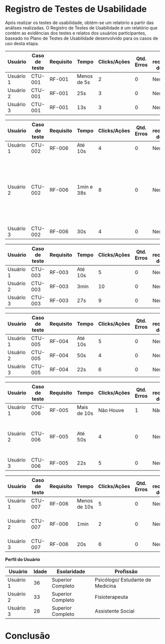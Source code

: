 # Registro de Testes de Usabilidade

Após realizar os testes de usabilidade, obtém-se um relatório a partir das análises realizadas. O Registro de Testes de Usabilidade é um relatório que contém as evidências dos testes e relatos dos usuários participantes, baseado no Plano de Testes de Usabilidade desenvolvido para os casos de uso desta etapa.


| **Usuário** | **Caso de teste** | **Requisito** | **Tempo** | **Clicks/Ações** | **Qtd. Erros** | **Se recuperou do erro** | **Dificuldade** | **Satisfação** |
| --- | --- | --- | --- | --- | --- | --- | --- | --- |
| Usuário 1 | CTU-001	| RF-001 	| Menos de 5s | 2  | 0 | Nenhum | Fácil | 5 |
| Usuário 2 | CTU-001 | RF-001	| 25s | 3  | 0 | Nenhum | Fácil | 5 |
| Usuário 3	| CTU-001 | RF-001 	| 13s | 3  | 0 | Nenhum | Fácil | 5 |

| **Usuário** | **Caso de teste** | **Requisito** | **Tempo** | **Clicks/Ações** | **Qtd. Erros** | **Se recuperou do erro** | **Dificuldade** | **Satisfação** |
| --- | --- | --- | --- | --- | --- | --- | --- |--- |
| Usuário 1	| CTU-002	| RF-006 	| Até 10s | 4  | 0 | Nenhum | Fácil | 5 |
| Usuário 2 | CTU-002	| RF-006 	| 1min e 38s | 8  | 0 | Nenhum | Não apareceu mensagem de alteração do cadastro, talvez o usuário fique confuso | 4 |
| Usuário 3	| CTU-002	| RF-006 	| 30s | 4  | 0 | Nenhum | Fácil | 4 |

| **Usuário** | **Caso de teste** | **Requisito** | **Tempo** | **Clicks/Ações** | **Qtd. Erros** | **Se recuperou do erro** | **Dificuldade** | **Satisfação** |
| --- | --- | --- | --- | --- | --- | --- | --- |--- |
| Usuário 1	| CTU-003	| RF-003	| Até 10s | 5  | 0 | Nenhum | Fácil | 5 |
| Usuário 2 | CTU-003	| RF-003 	| 3min | 10  | 0 | Nenhum | Fácil | 5 |
| Usuário 3	| CTU-003	| RF-003 	| 27s | 9  | 0 | Nenhum | Fácil | 4 |

| **Usuário** | **Caso de teste** | **Requisito** | **Tempo** | **Clicks/Ações** | **Qtd. Erros** | **Se recuperou do erro** | **Dificuldade** | **Satisfação** |
| --- | --- | --- | --- | --- | --- | --- | --- |--- |
| Usuário 1	| CTU-005	| RF-004	| Até 10s | 5 | 0 | Nenhum | Fácil | 5 |
| Usuário 2 | CTU-005	| RF-004	| 50s | 4  | 0 | Nenhum | Fácil | 5 |
| Usuário 3	| CTU-005	| RF-004	| 22s | 6  | 0 | Nenhum | Fácil | 4 |

| **Usuário** | **Caso de teste** | **Requisito** | **Tempo** | **Clicks/Ações** | **Qtd. Erros** | **Se recuperou do erro** | **Dificuldade** | **Satisfação** |
| --- | --- | --- | --- | --- | --- | --- | --- |--- |
| Usuário 1	| CTU-006	| RF-005	| Mais de 10s | Não Houve | 1 | Não | Não avaliado | 0 |
| Usuário 2 | CTU-006	| RF-005 	| Até 50s | 4  | 0 | Nenhum | Poderia aparecer a mensagem de alteração da senha | 5 |
| Usuário 3	| CTU-006	| RF-005 | 22s | 5  | 0 | Nenhum | Fácil | 4 |

| **Usuário** | **Caso de teste** | **Requisito** | **Tempo** | **Clicks/Ações** | **Qtd. Erros** | **Se recuperou do erro** | **Dificuldade** | **Satisfação** |
| --- | --- | --- | --- | --- | --- | --- | --- |--- |
| Usuário 1	| CTU-007	| RF-006	| Menos de 10s | 5 | 0 | Nenhum| Fácil | 5 |
| Usuário 2 | CTU-007	| RF-006 	| 1min | 2  | 0 | Nenhum | Não apareceu a máscara do CPF | 5 |
| Usuário 3	| CTU-007	| RF-006 | 20s | 6  | 0 | Nenhum | Fácil | 5 |


**Perfil do Usuário**

| **Usuário** 	| **Idade** 	| **Esolaridade** | **Profissão** |   
| --- 	| --- 	| --- | ---  |
| Usuário 1	| 36 	| Superior Completo | Psicólogo/ Estudante de Medicina | 
| Usuário 2 | 33 	| Superior Completo | Fisioterapeuta  | 
| Usuário 3	| 28	| Superior Completo | Assistente Social  |

# Conclusão </hr>




